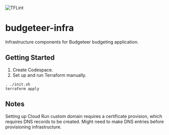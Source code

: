![TFLint](https://github.com/dfar-io/budgeteer-infra/actions/workflows/tflint.yml/badge.svg)

# budgeteer-infra

Infrastructure components for Budgeteer budgeting application.

## Getting Started

1. Create Codespace.
2. Set up and run Terraform manually.
```
. ./init.sh
terraform apply
```

## Notes

Setting up Cloud Run custom domain requires a certificate provision, which requires DNS records to be created.
Might need to make DNS entries before provisioning infrastructure.